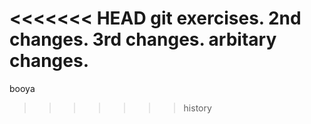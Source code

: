 <<<<<<< HEAD
git exercises. 
2nd changes.
3rd changes.
arbitary changes.
=======
booya
>>>>>>> history
